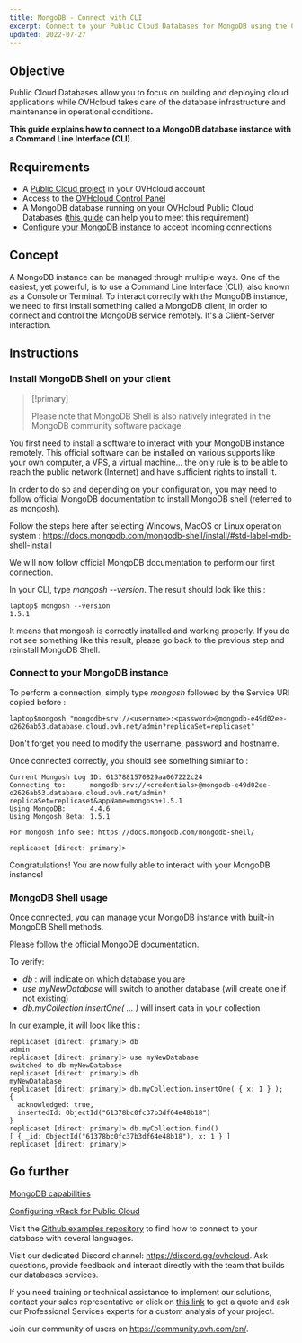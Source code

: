 ```yaml
---
title: MongoDB - Connect with CLI
excerpt: Connect to your Public Cloud Databases for MongoDB using the Command Line Interface (CLI)
updated: 2022-07-27
---
```


## Objective

Public Cloud Databases allow you to focus on building and deploying cloud applications while OVHcloud takes care of the database infrastructure and maintenance in operational conditions.

**This guide explains how to connect to a MongoDB database instance with a Command Line Interface (CLI).**

## Requirements

- A [Public Cloud project](https://www.ovhcloud.com/pt/public-cloud/) in your OVHcloud account
- Access to the [OVHcloud Control Panel](https://www.ovh.com/auth/?action=gotomanager&from=https://www.ovh.pt/&ovhSubsidiary=pt)
- A MongoDB database running on your OVHcloud Public Cloud Databases ([this guide](/pages/public_cloud/public_cloud_databases/databases_01_order_control_panel) can help you to meet this requirement)
- [Configure your MongoDB instance](/pages/public_cloud/public_cloud_databases/mongodb_02_manage_control_panel) to accept incoming connections

## Concept

A MongoDB instance can be managed through multiple ways.
One of the easiest, yet powerful, is to use a Command Line Interface (CLI), also known as a Console or Terminal.
To interact correctly with the MongoDB instance, we need to first install something called a MongoDB client, in order to connect and control the MongoDB service remotely.
It's a Client-Server interaction.

## Instructions

### Install MongoDB Shell on your client

> [!primary]
>
> Please note that MongoDB Shell is also natively integrated in the MongoDB community software package.
>

You first need to install a software to interact with your MongoDB instance remotely. This official software can be installed on various supports like your own computer, a VPS, a virtual machine... the only rule is to be able to reach the public network (Internet) and have sufficient rights to install it.

In order to do so and depending on your configuration, you may need to follow official MongoDB documentation to install MongoDB shell (referred to as mongosh).

Follow the steps here after selecting Windows, MacOS or Linux operation system : <https://docs.mongodb.com/mongodb-shell/install/#std-label-mdb-shell-install>

We will now follow official MongoDB documentation to perform our first connection.

In your CLI, type *mongosh --version*. The result should look like this :

```
laptop$ mongosh --version
1.5.1
```

It means that mongosh is correctly installed and working properly. If you do not see something like this result, please go back to the previous step and reinstall MongoDB Shell.

### Connect to your MongoDB instance

To perform a connection, simply type *mongosh* followed by the Service URI copied before :

```
laptop$mongosh "mongodb+srv://<username>:<password>@mongodb-e49d02ee-o2626ab53.database.cloud.ovh.net/admin?replicaSet=replicaset"
```

Don't forget you need to modify the username, password and hostname.

Once connected correctly, you should see something similar to :

```
Current Mongosh Log ID: 6137881570829aa067222c24
Connecting to:      mongodb+srv://<credentials>@mongodb-e49d02ee-o2626ab53.database.cloud.ovh.net/admin?replicaSet=replicaset&appName=mongosh+1.5.1
Using MongoDB:      4.4.6
Using Mongosh Beta: 1.5.1

For mongosh info see: https://docs.mongodb.com/mongodb-shell/

replicaset [direct: primary]>
```

Congratulations! You are now fully able to interact with your MongoDB instance!

### MongoDB Shell usage

Once connected, you can manage your MongoDB instance with built-in MongoDB Shell methods.

Please follow the official MongoDB documentation.

To verify:

- *db* : will indicate on which database you are
- *use myNewDatabase* will switch to another database (will create one if not existing)
- *db.myCollection.insertOne( ... )* will insert data in your collection

In our example, it will look like this :

```
replicaset [direct: primary]> db
admin
replicaset [direct: primary]> use myNewDatabase
switched to db myNewDatabase
replicaset [direct: primary]> db
myNewDatabase
replicaset [direct: primary]> db.myCollection.insertOne( { x: 1 } );
{
  acknowledged: true,
  insertedId: ObjectId("61378bc0fc37b3df64e48b18")
}
replicaset [direct: primary]> db.myCollection.find()
[ { _id: ObjectId("61378bc0fc37b3df64e48b18"), x: 1 } ]
replicaset [direct: primary]>
```

## Go further

[MongoDB capabilities](/pages/public_cloud/public_cloud_databases/mongodb_01_concept_capabilities)

[Configuring vRack for Public Cloud](/pages/public_cloud/public_cloud_network_services/getting-started-07-creating-vrack)

Visit the [Github examples repository](https://github.com/ovh/public-cloud-databases-examples/tree/main/databases/mongodb) to find how to connect to your database with several languages.

Visit our dedicated Discord channel: <https://discord.gg/ovhcloud>. Ask questions, provide feedback and interact directly with the team that builds our databases services.

If you need training or technical assistance to implement our solutions, contact your sales representative or click on [this link](https://www.ovhcloud.com/pt/professional-services/) to get a quote and ask our Professional Services experts for a custom analysis of your project.

Join our community of users on <https://community.ovh.com/en/>.
